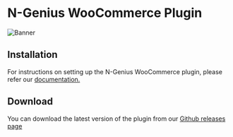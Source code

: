 # N-Genius WooCommerce Plugin

![Banner](ngenius/assets/banner.jpeg)

## Installation

For instructions on setting up the N-Genius WooCommerce plugin, please refer
our [documentation.](https://docs.ngenius-payments.com/docs/woocommerce-new)

## Download

You can download the latest version of the plugin from
our [Github releases page](https://github.com/network-international/ngenius-woocommerce-plugin/releases)

